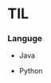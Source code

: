 # TIL
### Languge
<ul>
  <li><a>Java</a></li>
  <ul>

  </ul>
    
  <li>Python</li>
  </li>
</ul>
  
